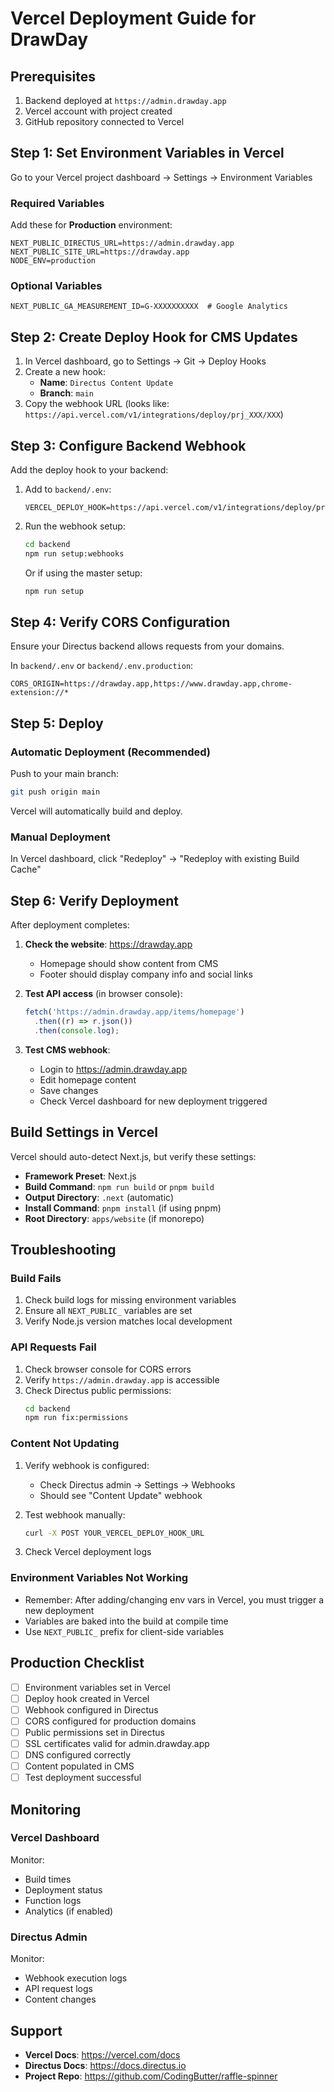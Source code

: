 # Vercel Deployment Guide for DrawDay

## Prerequisites

1. Backend deployed at `https://admin.drawday.app`
2. Vercel account with project created
3. GitHub repository connected to Vercel

## Step 1: Set Environment Variables in Vercel

Go to your Vercel project dashboard → Settings → Environment Variables

### Required Variables

Add these for **Production** environment:

```env
NEXT_PUBLIC_DIRECTUS_URL=https://admin.drawday.app
NEXT_PUBLIC_SITE_URL=https://drawday.app
NODE_ENV=production
```

### Optional Variables

```env
NEXT_PUBLIC_GA_MEASUREMENT_ID=G-XXXXXXXXXX  # Google Analytics
```

## Step 2: Create Deploy Hook for CMS Updates

1. In Vercel dashboard, go to Settings → Git → Deploy Hooks
2. Create a new hook:
   - **Name**: `Directus Content Update`
   - **Branch**: `main`
3. Copy the webhook URL (looks like: `https://api.vercel.com/v1/integrations/deploy/prj_XXX/XXX`)

## Step 3: Configure Backend Webhook

Add the deploy hook to your backend:

1. Add to `backend/.env`:

   ```env
   VERCEL_DEPLOY_HOOK=https://api.vercel.com/v1/integrations/deploy/prj_XXX/XXX
   ```

2. Run the webhook setup:

   ```bash
   cd backend
   npm run setup:webhooks
   ```

   Or if using the master setup:

   ```bash
   npm run setup
   ```

## Step 4: Verify CORS Configuration

Ensure your Directus backend allows requests from your domains.

In `backend/.env` or `backend/.env.production`:

```env
CORS_ORIGIN=https://drawday.app,https://www.drawday.app,chrome-extension://*
```

## Step 5: Deploy

### Automatic Deployment (Recommended)

Push to your main branch:

```bash
git push origin main
```

Vercel will automatically build and deploy.

### Manual Deployment

In Vercel dashboard, click "Redeploy" → "Redeploy with existing Build Cache"

## Step 6: Verify Deployment

After deployment completes:

1. **Check the website**: https://drawday.app
   - Homepage should show content from CMS
   - Footer should display company info and social links

2. **Test API access** (in browser console):

   ```javascript
   fetch('https://admin.drawday.app/items/homepage')
     .then((r) => r.json())
     .then(console.log);
   ```

3. **Test CMS webhook**:
   - Login to https://admin.drawday.app
   - Edit homepage content
   - Save changes
   - Check Vercel dashboard for new deployment triggered

## Build Settings in Vercel

Vercel should auto-detect Next.js, but verify these settings:

- **Framework Preset**: Next.js
- **Build Command**: `npm run build` or `pnpm build`
- **Output Directory**: `.next` (automatic)
- **Install Command**: `pnpm install` (if using pnpm)
- **Root Directory**: `apps/website` (if monorepo)

## Troubleshooting

### Build Fails

1. Check build logs for missing environment variables
2. Ensure all `NEXT_PUBLIC_` variables are set
3. Verify Node.js version matches local development

### API Requests Fail

1. Check browser console for CORS errors
2. Verify `https://admin.drawday.app` is accessible
3. Check Directus public permissions:
   ```bash
   cd backend
   npm run fix:permissions
   ```

### Content Not Updating

1. Verify webhook is configured:
   - Check Directus admin → Settings → Webhooks
   - Should see "Content Update" webhook

2. Test webhook manually:

   ```bash
   curl -X POST YOUR_VERCEL_DEPLOY_HOOK_URL
   ```

3. Check Vercel deployment logs

### Environment Variables Not Working

- Remember: After adding/changing env vars in Vercel, you must trigger a new deployment
- Variables are baked into the build at compile time
- Use `NEXT_PUBLIC_` prefix for client-side variables

## Production Checklist

- [ ] Environment variables set in Vercel
- [ ] Deploy hook created in Vercel
- [ ] Webhook configured in Directus
- [ ] CORS configured for production domains
- [ ] Public permissions set in Directus
- [ ] SSL certificates valid for admin.drawday.app
- [ ] DNS configured correctly
- [ ] Content populated in CMS
- [ ] Test deployment successful

## Monitoring

### Vercel Dashboard

Monitor:

- Build times
- Deployment status
- Function logs
- Analytics (if enabled)

### Directus Admin

Monitor:

- Webhook execution logs
- API request logs
- Content changes

## Support

- **Vercel Docs**: https://vercel.com/docs
- **Directus Docs**: https://docs.directus.io
- **Project Repo**: https://github.com/CodingButter/raffle-spinner
